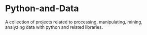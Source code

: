 # Python-and-Data
A collection of projects related to processing, manipulating, mining, analyzing data with python and related libraries.
